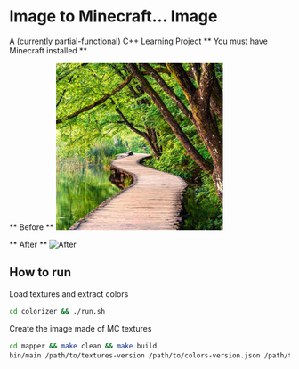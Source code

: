 # Image to Minecraft... Image

A (currently partial-functional) C++ Learning Project
** You must have Minecraft installed **

** Before **
![Before](/assets/images/before.png)

** After **
![After](/assets/images/after.png)

## How to run

Load textures and extract colors

```sh
cd colorizer && ./run.sh
```

Create the image made of MC textures

```sh
cd mapper && make clean && make build
bin/main /path/to/textures-version /path/to/colors-version.json /path/to/image.png /out-dir # ex: bin/main ../textures-1.18.2 ../colors-1.18.2.json ./test-img.png .
```
